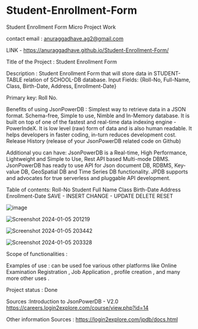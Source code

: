 # Student-Enrollment-Form
Student Enrollment Form
Micro Project Work

contact email : anuraggadhave.ag2@gmail.com

LINK - https://anuraggadhave.github.io/Student-Enrollment-Form/

Title of the Project : Student Enrollment Form

Description : Student Enrollment Form that will store data in STUDENT-TABLE relation of SCHOOL-DB database. Input Fields: {Roll-No, Full-Name, Class, Birth-Date, Address, Enrollment-Date}

Primary key: Roll No.

Benefits of using JsonPowerDB : Simplest way to retrieve data in a JSON format. Schema-free, Simple to use, Nimble and In-Memory database. It is built on top of one of the fastest and real-time data indexing engine - PowerIndeX. It is low level (raw) form of data and is also human readable. It helps developers in faster coding, in-turn reduces development cost. Release History (release of your JsonPowerDB related code on Github)

Additional you can have: JsonPowerDB is a Real-time, High Performance, Lightweight and Simple to Use, Rest API based Multi-mode DBMS. JsonPowerDB has ready to use API for Json document DB, RDBMS, Key-value DB, GeoSpatial DB and Time Series DB functionality. JPDB supports and advocates for true serverless and pluggable API development.

Table of contents: Roll-No Student Full Name Class Birth-Date Address Enrollment-Date SAVE - INSERT CHANGE - UPDATE DELETE RESET

![image](https://github.com/AnuragGadhave/Student-Enrollment-Form/assets/155731025/41109bbb-01a6-429f-a85c-4641f7119c1e)

![Screenshot 2024-01-05 201219](https://github.com/AnuragGadhave/Student-Enrollment-Form/assets/155731025/cb1ac57a-7afb-47af-a197-7da27e7a4d81)


![Screenshot 2024-01-05 203442](https://github.com/AnuragGadhave/Student-Enrollment-Form/assets/155731025/51787544-16d7-4cb3-84c9-30cd2c9903c8)

![Screenshot 2024-01-05 203328](https://github.com/AnuragGadhave/Student-Enrollment-Form/assets/155731025/b1501cca-cda1-4464-a8c1-0faddb3f2306)


Scope of functionalities :

Examples of use : can be used foe various other platforms like Online Examination Registration , Job Application , profile creation , and many more other uses .

Project status : Done

Sources :Introduction to JsonPowerDB - V2.0 https://careers.login2explore.com/course/view.php?id=14

Other information Sources : https://login2explore.com/jpdb/docs.html

